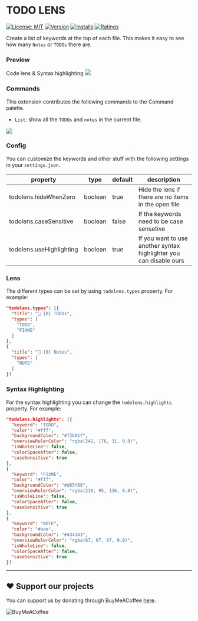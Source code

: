 TODO LENS
===

[![License: MIT](https://img.shields.io/badge/License-MIT-brightgreen.svg)](https://opensource.org/licenses/MIT) [![Version](https://vsmarketplacebadge.apphb.com/version-short/fooxly.todo-lens.svg)](https://marketplace.visualstudio.com/items?itemName=fooxly.todo-lens) [![Installs](https://vsmarketplacebadge.apphb.com/installs-short/fooxly.todo-lens.svg)](https://marketplace.visualstudio.com/items?itemName=fooxly.todo-lens) [![Ratings](https://vsmarketplacebadge.apphb.com/rating-short/fooxly.todo-lens.svg)](https://marketplace.visualstudio.com/items?itemName=fooxly.todo-lens)

Create a list of keywords at the top of each file. This makes it easy to see how many `Notes` or `TODOs` there are.

### Preview

Code lens & Syntax highlighting
![](https://gitlab.com/fooxly/vscode-todo-lens/raw/master/assets/sample.png)

### Commands

This extension contributes the following commands to the Command palette.
- `List`: show all the `TODOs` and `notes` in the current file.

![](https://gitlab.com/fooxly/vscode-todo-lens/raw/master/assets/list_sample.gif)

### Config

You can customize the keywords and other stuff with the following settings in your `settings.json`.

| property | type | default | description |
|---|---|---|---|
| todolens.hideWhenZero | boolean | true | Hide the lens if there are no items in the open file |
| todolens.caseSensitive | boolean | false | If the keywords need to be case sensetive |
| todolens.useHighlighting | boolean | true | If you want to use another syntax highlighter you can disable ours |

### Lens

The different types can be set by using `todolens.types` property.
For example:
```json
"todolens.types": [{
  "title": "📝 {0} TODOs",
  "types": [
    "TODO",
    "FIXME"
  ]
},
{
  "title": "📝 {0} Notes",
  "types": [
    "NOTE"
  ]
}]
```

### Syntax Highlighting

For the syntax highlighting you can change the `todolens.highlights` property.
For example:
```json
"todolens.highlights": [{
  "keyword": "TODO",
  "color": "#fff",
  "backgroundColor": "#f2b01f",
  "overviewRulerColor": "rgba(242, 176, 31, 0.8)",
  "isWholeLine": false,
  "colorSpaceAfter": false,
  "caseSensitive": true
},
{
  "keyword": "FIXME",
  "color": "#fff",
  "backgroundColor": "#d85f88",
  "overviewRulerColor": "rgba(216, 95, 136, 0.8)",
  "isWholeLine": false,
  "colorSpaceAfter": false,
  "caseSensitive": true
},
{
  "keyword": "NOTE",
  "color": "#aaa",
  "backgroundColor": "#434343",
  "overviewRulerColor": "rgba(67, 67, 67, 0.8)",
  "isWholeLine": false,
  "colorSpaceAfter": false,
  "caseSensitive": true
}]
```

---

## ❤️ Support our projects

You can support us by donating through BuyMeACoffee [here](https://www.buymeacoffee.com/fooxly).

![BuyMeACoffee](https://www.buymeacoffee.com/assets/img/custom_images/orange_img.png)
